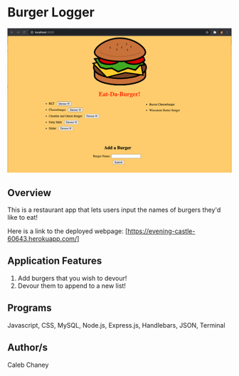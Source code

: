 # Burger Logger
![](https://github.com/Cachamoe/Burger/blob/main/public/assets/Screen%20Shot%202020-11-03%20at%206.43.56%20PM.png)
## Overview
This is a restaurant app that lets users input the names of burgers they'd like to eat!

Here is a link to the deployed webpage: [https://evening-castle-60643.herokuapp.com/]

## Application Features
1) Add burgers that you wish to devour!
2) Devour them to append to a new list! 

## Programs 
Javascript, CSS, MySQL, Node.js, Express.js, Handlebars, JSON, Terminal

## Author/s
Caleb Chaney

